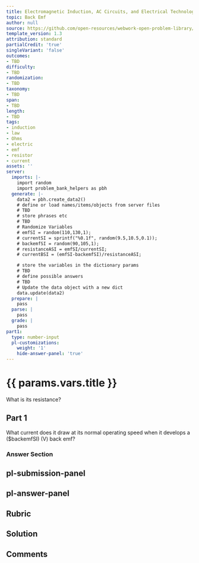 ```yaml
---
title: Electromagnetic Induction, AC Circuits, and Electrical Technologies
topic: Back Emf
author: null
source: https://github.com/open-resources/webwork-open-problem-library/tree/master/Contrib/BrockPhysics/College_Physics_Urone/23.Electromagnetic_Induction_AC_Circuits_and_Electrical_Technologies/23-06.Back_Emf/NU_U17_23_06_001.pg
template_version: 1.3
attribution: standard
partialCredit: 'true'
singleVariant: 'false'
outcomes:
- TBD
difficulty:
- TBD
randomization:
- TBD
taxonomy:
- TBD
span:
- TBD
length:
- TBD
tags:
- induction
- law
- Ohms
- electric
- emf
- resistor
- current
assets: ''
server:
  imports: |-
    import random
    import problem_bank_helpers as pbh
  generate: |-
    data2 = pbh.create_data2()
    # define or load names/items/objects from server files
    # TBD
    # store phrases etc
    # TBD
    # Randomize Variables
    # emfSI = random(110,130,1);
    # currentSI = sprintf("%0.1f", random(9.5,10.5,0.1));
    # backemfSI = random(90,105,1);
    # resistanceASI = emfSI/currentSI;
    # currentBSI = (emfSI-backemfSI)/resistanceASI;

    # store the variables in the dictionary params
    # TBD
    # define possible answers
    # TBD
    # Update the data object with a new dict
    data.update(data2)
  prepare: |
    pass
  parse: |
    pass
  grade: |
    pass
part1:
  type: number-input
  pl-customizations:
    weight: '1'
    hide-answer-panel: 'true'
---
```


# {{ params.vars.title }} 


What is its resistance?

## Part 1 
What current does it draw at its normal operating speed when it develops a ($backemfSI) (V) back emf? 


 ### Answer Section


## pl-submission-panel 


## pl-answer-panel 


## Rubric 


## Solution 


## Comments 


